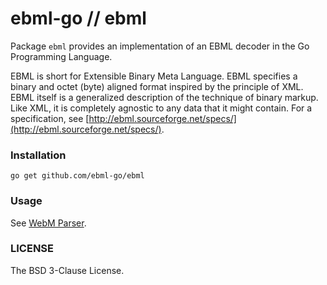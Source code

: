 ebml-go // ebml
===============

Package `ebml` provides an implementation of an EBML decoder in the Go Programming Language.

EBML is short for Extensible Binary Meta Language.
EBML specifies a binary and octet (byte) aligned format inspired by the principle of XML.
EBML itself is a generalized description of the technique of binary markup.
Like XML, it is completely agnostic to any data that it might contain.
For a specification, see [http://ebml.sourceforge.net/specs/](http://ebml.sourceforge.net/specs/).

### Installation

```
go get github.com/ebml-go/ebml
```

### Usage

See [WebM Parser](https://github.com/ebml-go/webm).

### LICENSE

The BSD 3-Clause License.
